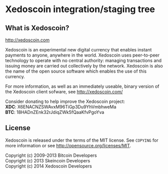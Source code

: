 Xedoscoin integration/staging tree
==================================

What is Xedoscoin?
-----------------

http://xedoscoin.com

Xedoscoin is an experimental new digital currency that enables instant payments to
anyone, anywhere in the world. Xedoscoin uses peer-to-peer technology to operate
with no central authority: managing transactions and issuing money are carried
out collectively by the network. Xedoscoin is also the name of the open source
software which enables the use of this currency.

For more information, as well as an immediately useable, binary version of
the Xedoscoin client sofware, see http://xedoscoin.com/

Consider donating to help improve the Xedoscoin project:
<br /><strong>XDC</strong>: X6ENACNZSWAvxM96TiGp3Du9YhVmbhweMa
<br /><strong>BTC</strong>: 18HADnZEnk32rJdiqZWk5fQaaKfvPgoYva

License
-------

Xedoscoin is released under the terms of the MIT license. See `COPYING` for more
information or see http://opensource.org/licenses/MIT.

Copyright (c) 2009-2013 Bitcoin Developers
<br />Copyright (c) 2013 Skeincoin Developers
<br />Copyright (c) 2014 Xedoscoin Developers
